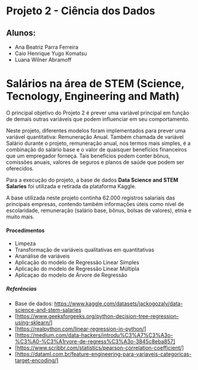 # Projeto 2 - Ciência dos Dados
## Alunos:
- Ana Beatriz Parra Ferreira 
- Caio Henrique Yugo Komatsu
- Luana Wilner Abramoff 
# Salários na área de STEM (Science, Tecnology, Engineering and Math)
O principal objetivo do Projeto 2 é prever uma variável principal em função de demais outras variáveis
que podem influenciar em seu comportamento. 

Neste projeto, diferentes modelos foram implementados para prever uma variável quantitativa: Remuneração Anual. Também chamada de variável Salário durante o projeto, remuneração anual, nos termos mais simples, é a combinação do salário base e o valor de quaisquer benefícios financeiros que um empregador forneça. Tais benefícios podem conter bônus, comissões anuais, valores de seguros e planos de saúde que podem ser oferecidos. 

Para a execução do projeto, a base de dados **Data Science and STEM Salaries** foi utilizada e retirada da plataforma Kaggle.

A base utilizada neste projeto continha 62.000 registros salariais das principais empresas, contendo também informações úteis como nível de escolaridade, remuneração (salário base, bônus, bolsas de valores), etnia e muito mais. 
#### Procedimentos
- Limpeza
- Transformação de variáveis qualitativas em quantitativas 
- Ananálise de variáveis
- Aplicação do modelo de Regressão Linear Simples
- Aplicação do modelo de Regressão Linear Múltipla
- Aplicaçao do modelo de Árvore de Regressão  
##### Referências 
- Base de dados: https://www.kaggle.com/datasets/jackogozaly/data-science-and-stem-salaries
- [https://www.geeksforgeeks.org/python-decision-tree-regression-using-sklearn/]
- [https://realpython.com/linear-regression-in-python/]
- [https://medium.com/data-hackers/introdu%C3%A7%C3%A3o-%C3%A0-%C3%A1rvore-de-regress%C3%A3o-3845c8eba857]
- [https://www.scribbr.com/statistics/pearson-correlation-coefficient/]
- [https://dataml.com.br/feature-engineering-para-variaveis-categoricas-target-encoding/]
